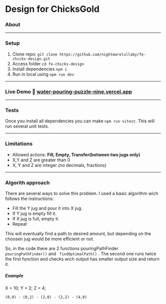 # Design for ChicksGold

### About

---

### Setup

1. Clone repo: `git clone https://github.com/nightmarelullaby/fe-chicks-design.git`
2. Access folder `cd fe-chicks-design`
3. Install dependencies `npm i`
4. Run in local using `npm run dev`

---

### Live Demo 🚀 [water-pouring-puzzle-nine.vercel.app](fe-chicks-design.vercel.app "https://fe-chicks-design.vercel.app")

---

### Tests

Once you install all dependencies you can make `npm run vitest`. This will run several unit tests.

---

### Limitations

- Allowed actions: **Fill, Empty, Transfer(between two jugs only)**
- X,Y and Z are greater than 0
- X, Y and Z are integer (no decimals, fractions)

---

### Algorith approach

There are several ways to solve this problem. I used a basic algorithm wich follows the instructions:

- Fill the Y jug and pour it into X jug.
- If Y jug is empty fill it.
- If X jug is full, empty it.
- Repeat

This will eventually find a path to desired amount, but depending on the choosen jug would be more efficient or not.

So, in the code there are 2 functions pouringPathFinder `pouringPathFinder()` and `
findOptimalPath()` . The second one runs twice the first function and checks wich output has smaller output size and return it.

##### Example

X = 10;
Y = 2;
Z = 4;

`(0,0) - (0,2) - (2,0) - (2,2) - (4,0)`
